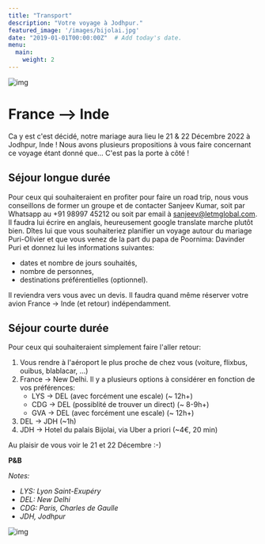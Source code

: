 ```yaml
---
title: "Transport"
description: "Votre voyage à Jodhpur."
featured_image: '/images/bijolai.jpg'
date: "2019-01-01T00:00:00Z"  # Add today's date.
menu:
  main:
    weight: 2
---
```


![img](/images/ganesh.png#ganesh)


# France --> Inde

Ca y est c'est décidé, notre mariage aura lieu le 21 & 22 Décembre 2022 à Jodhpur, Inde ! Nous avons plusieurs propositions à vous faire concernant ce voyage étant donné que... C'est pas la porte à côté !


## Séjour longue durée

Pour ceux qui souhaiteraient en profiter pour faire un road trip, nous vous conseillons de former un groupe et de contacter Sanjeev Kumar, soit par Whatsapp au +91 98997 45212 ou soit par email à sanjeev@letmglobal.com. Il faudra lui écrire en anglais, heureusement google translate marche plutôt bien. Dîtes lui que vous souhaiteriez planifier un voyage autour du mariage Puri-Olivier et que vous venez de la part du papa de Poornima: Davinder Puri et donnez lui les informations suivantes:
* dates et nombre de jours souhaités,
* nombre de personnes,
* destinations préférentielles (optionnel).

Il reviendra vers vous avec un devis. Il faudra quand même réserver votre avion France -> Inde (et retour) indépendamment.

## Séjour courte durée

Pour ceux qui souhaiteraient simplement faire l'aller retour:
1. Vous rendre à l'aéroport le plus proche de chez vous (voiture, flixbus, ouibus, blablacar, ...)
2. France -> New Delhi. Il y a plusieurs options à considérer en fonction de vos préférences:
    * LYS -> DEL (avec forcément une escale) (~ 12h+)
    * CDG -> DEL (possiblité de trouver un direct) (~ 8-9h+)
    * GVA -> DEL (avec forcément une escale) (~ 12h+)
3. DEL -> JDH (~1h)
4. JDH -> Hotel du palais Bijolai, via Uber a priori (~4€, 20 min)


Au plaisir de vous voir le 21 et 22 Décembre :-)

**P&B**



*Notes:*
* *LYS: Lyon Saint-Exupéry*
* *DEL: New Delhi*
* *CDG: Paris, Charles de Gaulle*
* *JDH, Jodhpur*

![img](/images/flower.png#flower)
